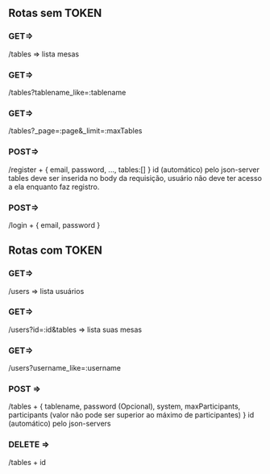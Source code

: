 ## Rotas sem TOKEN

### GET=> 
/tables => lista mesas

### GET=> 
/tables?tablename_like=:tablename

### GET=> 
/tables?\_page=:page&\_limit=:maxTables

### POST=> 
/register +
    {
       email,
       password, ...,
       tables:[]
    }
    id (automático) pelo json-server
    tables deve ser inserida no body da requisição, usuário não deve ter acesso a ela enquanto faz registro.

### POST=> 
/login +
    {
       email,
       password
    }

## Rotas com TOKEN

### GET=> 
/users => lista usuários

### GET=> 
/users?id=:id&tables => lista suas mesas

### GET=> 
/users?username_like=:username

### POST => 
/tables +
    {
       tablename,
       password (Opcional),
       system, 
       maxParticipants,
       participants (valor não pode ser superior ao máximo de participantes)
    }
    id (automático) pelo json-servers

### DELETE => 
/tables + id
